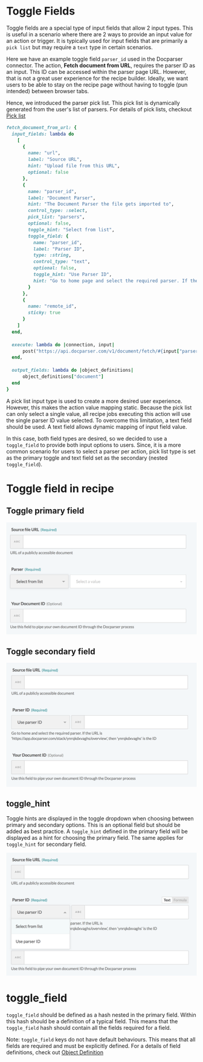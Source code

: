 # Toggle Fields

Toggle fields are a special type of input fields that allow 2 input types. This is useful in a scenario where there are 2 ways to provide an input value for an action or trigger. It is typically used for input fields that are primarily a `pick list` but may require a `text` type in certain scenarios.

Here we have an example toggle field `parser_id` used in the Docparser connector. The action, **Fetch document from URL**, requires the parser ID as an input. This ID can be accessed within the parser page URL. However, that is not a great user experience for the recipe builder. Ideally, we want users to be able to stay on the recipe page without having to toggle (pun intended) between browser tabs.

Hence, we introduced the parser pick list. This pick list is dynamically generated from the user's list of parsers. For details of pick lists, checkout [Pick list](pick-list.md)

```ruby
fetch_document_from_url: {
  input_fields: lambda do
    [
      {
        name: "url",
        label: "Source URL",
        hint: "Upload file from this URL",
        optional: false
      },
      {
        name: "parser_id",
        label: "Document Parser",
        hint: "The Document Parser the file gets imported to",
        control_type: :select,
        pick_list: "parsers",
        optional: false,
        toggle_hint: "Select from list",
        toggle_field: {
          name: "parser_id",
          label: "Parser ID",
          type: :string,
          control_type: "text",
          optional: false,
          toggle_hint: "Use Parser ID",
          hint: "Go to home page and select the required parser. If the URL is 'https://app.docparser.com/stack/ynrqkdxvaghs/overview', then 'ynrqkdxvaghs' is the ID"
        }
      },
      {
        name: "remote_id",
        sticky: true
      }
    ]
  end,

  execute: lambda do |connection, input|
      post("https://api.docparser.com/v1/document/fetch/#{input["parser_id"]}?url=#{input["url"]}")
  end,

  output_fields: lambda do |object_definitions|
      object_definitions["document"]
  end
}
```

A pick list input type is used to create a more desired user experience. However, this makes the action value mapping static. Because the pick list can only select a single value, all recipe jobs executing this action will use the single parser ID value selected. To overcome this limitation, a text field should be used. A text field allows dynamic mapping of input field value.

In this case, both field types are desired, so we decided to use a `toggle_field` to provide both input options to users. Since, it is a more common scenario for users to select a parser per action, pick list type is set as the primary toggle and text field set as the secondary (nested `toggle_field`).

# Toggle field in recipe

## Toggle primary field
![Toggle primary field](/assets/images/sdk/toggle-primary.png)

## Toggle secondary field
![Toggle secondary field](/assets/images/sdk/toggle-secondary.png)

## toggle_hint

Toggle hints are displayed in the toggle dropdown when choosing between primary and secondary options. This is an optional field but should be added as best practice. A `toggle_hint` defined in the primary field will be displayed as a hint for choosing the primary field. The same applies for `toggle_hint` for secondary field.

![Toggle field hint](/assets/images/sdk/toggle-hint.png)

# toggle_field

`toggle_field` should be defined as a hash nested in the primary field. Within this hash should be a definition of a typical field. This means that the `toggle_field` hash should contain all the fields required for a field.

Note: `toggle_field` keys do not have default behaviours. This means that all fields are required and must be explicitly defined. For a details of field definitions, check out [Object Definition](object-definition.md)
